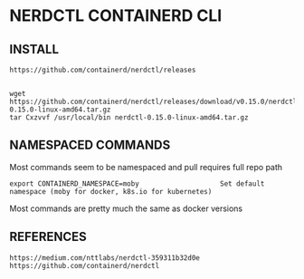 # NERDCTL CONTAINERD CLI

## INSTALL

    https://github.com/containerd/nerdctl/releases


    wget https://github.com/containerd/nerdctl/releases/download/v0.15.0/nerdctl-0.15.0-linux-amd64.tar.gz
    tar Cxzvvf /usr/local/bin nerdctl-0.15.0-linux-amd64.tar.gz

## NAMESPACED COMMANDS

Most commands seem to be namespaced and pull requires full repo path

    export CONTAINERD_NAMESPACE=moby                    Set default namespace (moby for docker, k8s.io for kubernetes)    

Most commands are pretty much the same as docker versions


## REFERENCES

    https://medium.com/nttlabs/nerdctl-359311b32d0e
    https://github.com/containerd/nerdctl
